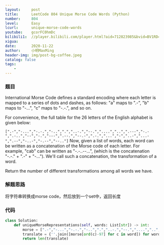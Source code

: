 ```yaml
---
layout:     post
title:      LeetCode 804 Unique Morse Code Words (Python)
number:     804
level:      Easy
lcurl:      unique-morse-code-words
youtube:    gcorFC0hmDc
bilibili1:  //player.bilibili.com/player.html?aid=712823985&bvid=BV1RD4y1Q7AM&cid=258554265&page=1
xigua:      
date:       2020-11-22
author:     小明MaxMing
header-img: img/post-bg-coffee.jpeg
catalog: false
tags:
    - 
---
```


### 题目

International Morse Code defines a standard encoding where each letter is mapped to a series of dots and dashes, as follows: "a" maps to ".-", "b" maps to "-...", "c" maps to "-.-.", and so on.

For convenience, the full table for the 26 letters of the English alphabet is given below:

```[".-","-...","-.-.","-..",".","..-.","--.","....","..",".---","-.-",".-..","--","-.","---",".--.","--.-",".-.","...","-","..-","...-",".--","-..-","-.--","--.."]```
Now, given a list of words, each word can be written as a concatenation of the Morse code of each letter. For example, "cab" can be written as "-.-..--...", (which is the concatenation "-.-." + ".-" + "-..."). We'll call such a concatenation, the transformation of a word.

Return the number of different transformations among all words we have.

### 解题思路

将字符串转换成morse code，然后放到一个set中，返回长度

### 代码
```python
class Solution:
    def uniqueMorseRepresentations(self, words: List[str]) -> int:
        morse = [".-","-...","-.-.","-..",".","..-.","--.","....","..",".---","-.-",".-..","--","-.","---",".--.","--.-",".-.","...","-","..-","...-",".--","-..-","-.--","--.."]
        translate = {''.join([morse[ord(c)-97] for c in word]) for word in words}
        return len(translate)
```
